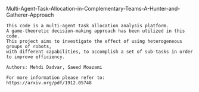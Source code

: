 Multi-Agent-Task-Allocation-in-Complementary-Teams-A-Hunter-and-Gatherer-Approach


    This code is a multi-agent task allocation analysis platform.
    A game-theoretic decision-making approach has been utilized in this code.
    This project aims to investigate the effect of using heterogeneous groups of robots,
    with different capabilities, to accomplish a set of sub-tasks in order to improve efficiency.

    Authors: Mehdi Dadvar, Saeed Moazami

    For more information please refer to:
    https://arxiv.org/pdf/1912.05748
